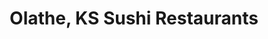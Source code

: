 ---
layout: city
title: Olathe, KS Sushi Restaurants
permalink: /kansas/olathe/
stateAbbr: KS
stateName: Kansas
cityName: Olathe
---
